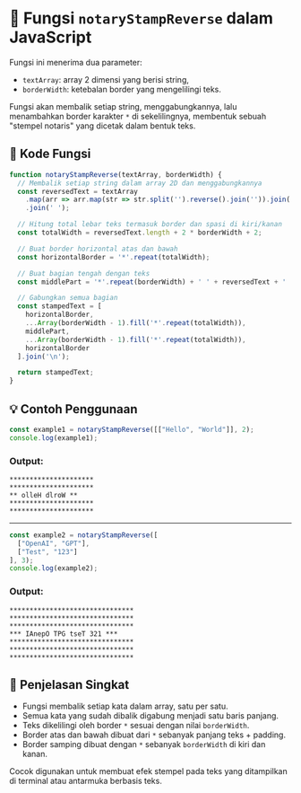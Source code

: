 
# 📝 Fungsi `notaryStampReverse` dalam JavaScript

Fungsi ini menerima dua parameter:
- `textArray`: array 2 dimensi yang berisi string,
- `borderWidth`: ketebalan border yang mengelilingi teks.

Fungsi akan membalik setiap string, menggabungkannya, lalu menambahkan border karakter `*` di sekelilingnya, membentuk sebuah "stempel notaris" yang dicetak dalam bentuk teks.

## 🔧 Kode Fungsi

```javascript
function notaryStampReverse(textArray, borderWidth) {
  // Membalik setiap string dalam array 2D dan menggabungkannya
  const reversedText = textArray
    .map(arr => arr.map(str => str.split('').reverse().join('')).join(' '))
    .join(' ');

  // Hitung total lebar teks termasuk border dan spasi di kiri/kanan
  const totalWidth = reversedText.length + 2 * borderWidth + 2;

  // Buat border horizontal atas dan bawah
  const horizontalBorder = '*'.repeat(totalWidth);

  // Buat bagian tengah dengan teks
  const middlePart = '*'.repeat(borderWidth) + ' ' + reversedText + ' ' + '*'.repeat(borderWidth);

  // Gabungkan semua bagian
  const stampedText = [
    horizontalBorder,
    ...Array(borderWidth - 1).fill('*'.repeat(totalWidth)),
    middlePart,
    ...Array(borderWidth - 1).fill('*'.repeat(totalWidth)),
    horizontalBorder
  ].join('\n');

  return stampedText;
}
```

## 💡 Contoh Penggunaan

```javascript
const example1 = notaryStampReverse([["Hello", "World"]], 2);
console.log(example1);
```

### Output:
```
*********************
*********************
** olleH dlroW **
*********************
*********************
```

---

```javascript
const example2 = notaryStampReverse([
  ["OpenAI", "GPT"],
  ["Test", "123"]
], 3);
console.log(example2);
```

### Output:
```
*******************************
*******************************
*******************************
*** IAnepO TPG tseT 321 ***
*******************************
*******************************
*******************************
```

## 📌 Penjelasan Singkat

- Fungsi membalik setiap kata dalam array, satu per satu.
- Semua kata yang sudah dibalik digabung menjadi satu baris panjang.
- Teks dikelilingi oleh border `*` sesuai dengan nilai `borderWidth`.
- Border atas dan bawah dibuat dari `*` sebanyak panjang teks + padding.
- Border samping dibuat dengan `*` sebanyak `borderWidth` di kiri dan kanan.

Cocok digunakan untuk membuat efek stempel pada teks yang ditampilkan di terminal atau antarmuka berbasis teks.
